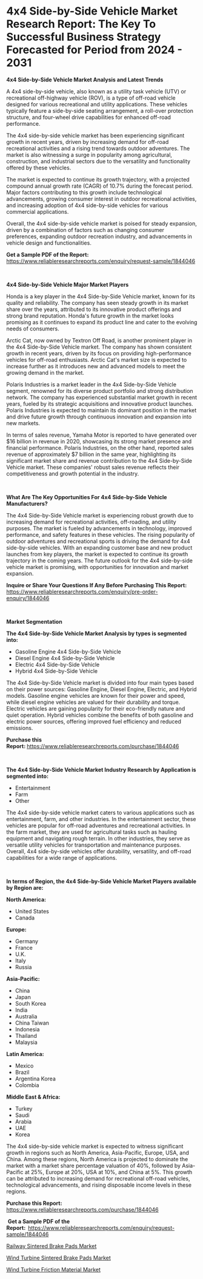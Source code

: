 <p><h1>4x4 Side-by-Side Vehicle Market Research Report: The Key To Successful Business Strategy Forecasted for Period from 2024 - 2031</h1></p><p><strong>4x4 Side-by-Side Vehicle Market Analysis and Latest Trends</strong></p>
<p><p>A 4x4 side-by-side vehicle, also known as a utility task vehicle (UTV) or recreational off-highway vehicle (ROV), is a type of off-road vehicle designed for various recreational and utility applications. These vehicles typically feature a side-by-side seating arrangement, a roll-over protection structure, and four-wheel drive capabilities for enhanced off-road performance.</p><p>The 4x4 side-by-side vehicle market has been experiencing significant growth in recent years, driven by increasing demand for off-road recreational activities and a rising trend towards outdoor adventures. The market is also witnessing a surge in popularity among agricultural, construction, and industrial sectors due to the versatility and functionality offered by these vehicles.</p><p>The market is expected to continue its growth trajectory, with a projected compound annual growth rate (CAGR) of 10.7% during the forecast period. Major factors contributing to this growth include technological advancements, growing consumer interest in outdoor recreational activities, and increasing adoption of 4x4 side-by-side vehicles for various commercial applications.</p><p>Overall, the 4x4 side-by-side vehicle market is poised for steady expansion, driven by a combination of factors such as changing consumer preferences, expanding outdoor recreation industry, and advancements in vehicle design and functionalities.</p></p>
<p><strong>Get a Sample PDF of the Report:&nbsp;</strong> <a href="https://www.reliableresearchreports.com/enquiry/request-sample/1844046">https://www.reliableresearchreports.com/enquiry/request-sample/1844046</a></p>
<p>&nbsp;</p>
<p><strong>4x4 Side-by-Side Vehicle Major Market Players</strong></p>
<p><p>Honda is a key player in the 4x4 Side-by-Side Vehicle market, known for its quality and reliability. The company has seen steady growth in its market share over the years, attributed to its innovative product offerings and strong brand reputation. Honda's future growth in the market looks promising as it continues to expand its product line and cater to the evolving needs of consumers.</p><p>Arctic Cat, now owned by Textron Off Road, is another prominent player in the 4x4 Side-by-Side Vehicle market. The company has shown consistent growth in recent years, driven by its focus on providing high-performance vehicles for off-road enthusiasts. Arctic Cat's market size is expected to increase further as it introduces new and advanced models to meet the growing demand in the market.</p><p>Polaris Industries is a market leader in the 4x4 Side-by-Side Vehicle segment, renowned for its diverse product portfolio and strong distribution network. The company has experienced substantial market growth in recent years, fueled by its strategic acquisitions and innovative product launches. Polaris Industries is expected to maintain its dominant position in the market and drive future growth through continuous innovation and expansion into new markets.</p><p>In terms of sales revenue, Yamaha Motor is reported to have generated over $16 billion in revenue in 2020, showcasing its strong market presence and financial performance. Polaris Industries, on the other hand, reported sales revenue of approximately $7 billion in the same year, highlighting its significant market share and revenue contribution to the 4x4 Side-by-Side Vehicle market. These companies' robust sales revenue reflects their competitiveness and growth potential in the industry.</p></p>
<p>&nbsp;</p>
<p><strong>What Are The Key Opportunities For 4x4 Side-by-Side Vehicle Manufacturers?</strong></p>
<p><p>The 4x4 Side-by-Side Vehicle market is experiencing robust growth due to increasing demand for recreational activities, off-roading, and utility purposes. The market is fueled by advancements in technology, improved performance, and safety features in these vehicles. The rising popularity of outdoor adventures and recreational sports is driving the demand for 4x4 side-by-side vehicles. With an expanding customer base and new product launches from key players, the market is expected to continue its growth trajectory in the coming years. The future outlook for the 4x4 side-by-side vehicle market is promising, with opportunities for innovation and market expansion.</p></p>
<p><strong>Inquire or Share Your Questions If Any Before Purchasing This Report:</strong> <a href="https://www.reliableresearchreports.com/enquiry/pre-order-enquiry/1844046">https://www.reliableresearchreports.com/enquiry/pre-order-enquiry/1844046</a></p>
<p>&nbsp;</p>
<p><strong>Market Segmentation</strong></p>
<p><strong>The 4x4 Side-by-Side Vehicle Market Analysis by types is segmented into:</strong></p>
<p><ul><li>Gasoline Engine 4x4 Side-by-Side Vehicle</li><li>Diesel Engine 4x4 Side-by-Side Vehicle</li><li>Electric 4x4 Side-by-Side Vehicle</li><li>Hybrid 4x4 Side-by-Side Vehicle</li></ul></p>
<p><p>The 4x4 Side-by-Side Vehicle market is divided into four main types based on their power sources: Gasoline Engine, Diesel Engine, Electric, and Hybrid models. Gasoline engine vehicles are known for their power and speed, while diesel engine vehicles are valued for their durability and torque. Electric vehicles are gaining popularity for their eco-friendly nature and quiet operation. Hybrid vehicles combine the benefits of both gasoline and electric power sources, offering improved fuel efficiency and reduced emissions.</p></p>
<p><strong>Purchase this Report:&nbsp;</strong><a href="https://www.reliableresearchreports.com/purchase/1844046">https://www.reliableresearchreports.com/purchase/1844046</a></p>
<p>&nbsp;</p>
<p><strong>The 4x4 Side-by-Side Vehicle Market Industry Research by Application is segmented into:</strong></p>
<p><ul><li>Entertainment</li><li>Farm</li><li>Other</li></ul></p>
<p><p>The 4x4 side-by-side vehicle market caters to various applications such as entertainment, farm, and other industries. In the entertainment sector, these vehicles are popular for off-road adventures and recreational activities. In the farm market, they are used for agricultural tasks such as hauling equipment and navigating rough terrain. In other industries, they serve as versatile utility vehicles for transportation and maintenance purposes. Overall, 4x4 side-by-side vehicles offer durability, versatility, and off-road capabilities for a wide range of applications.</p></p>
<p>&nbsp;</p>
<p><strong>In terms of Region, the 4x4 Side-by-Side Vehicle Market Players available by Region are:</strong></p>
<p>
    <p> <strong> North America: </strong>
        <ul>
            <li>United States</li>
            <li>Canada</li>
        </ul>
        </p> 
    <p> <strong> Europe: </strong>
        <ul>
            <li>Germany</li>
            <li>France</li>
            <li>U.K.</li>
            <li>Italy</li>
            <li>Russia</li>
        </ul>
        </p> 
    <p> <strong> Asia-Pacific: </strong>
        <ul>
            <li>China</li>
            <li>Japan</li>
            <li>South Korea</li>
            <li>India</li>
            <li>Australia</li>
            <li>China Taiwan</li>
            <li>Indonesia</li>
            <li>Thailand</li>
            <li>Malaysia</li>
        </ul>
        </p> 
    <p> <strong> Latin America: </strong>
        <ul>
            <li>Mexico</li>
            <li>Brazil</li>
            <li>Argentina Korea</li>
            <li>Colombia</li>
        </ul>
        </p> 
    <p> <strong> Middle East & Africa: </strong>
        <ul>
            <li>Turkey</li>
            <li>Saudi</li>
            <li>Arabia</li>
            <li>UAE</li>
            <li>Korea</li>
        </ul>
    </p>
    </p>
<p><p>The 4x4 side-by-side vehicle market is expected to witness significant growth in regions such as North America, Asia-Pacific, Europe, USA, and China. Among these regions, North America is projected to dominate the market with a market share percentage valuation of 40%, followed by Asia-Pacific at 25%, Europe at 20%, USA at 10%, and China at 5%. This growth can be attributed to increasing demand for recreational off-road vehicles, technological advancements, and rising disposable income levels in these regions.</p></p>
<p><strong>Purchase this Report: </strong><a href="https://www.reliableresearchreports.com/purchase/1844046">https://www.reliableresearchreports.com/purchase/1844046</a></p>
<p>&nbsp;<strong>Get a Sample PDF of the Report:&nbsp;&nbsp;</strong><a href="https://www.reliableresearchreports.com/enquiry/request-sample/1844046">https://www.reliableresearchreports.com/enquiry/request-sample/1844046</a></p>
<p><strong></strong></p>
<p><p><a href="https://view.publitas.com/reportprime-1/railway-sintered-brake-pads-market-size-market-share-and-global-market-analysis-report-2023-2030/">Railway Sintered Brake Pads Market</a></p><p><a href="https://view.publitas.com/reportprime-1/insights-into-wind-turbine-sintered-brake-pads-market-size-analysing-market-share-trends-and-growth-from-2023-to-2030/">Wind Turbine Sintered Brake Pads Market</a></p><p><a href="https://view.publitas.com/reportprime-1/wind-turbine-friction-material-market-size-and-examines-its-market-scope-with-a-primary-focus-on-growth-opportunities-and-forecasted-trends-spanning-from-2023-to-2030/">Wind Turbine Friction Material Market</a></p></p>